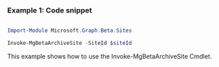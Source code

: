 ### Example 1: Code snippet

```powershell

Import-Module Microsoft.Graph.Beta.Sites

Invoke-MgBetaArchiveSite -SiteId $siteId

```
This example shows how to use the Invoke-MgBetaArchiveSite Cmdlet.

